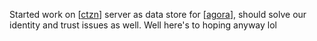 Started work on [[ctzn]] server as data store for [[agora]], should solve our identity and trust issues as well. Well here's to hoping anyway lol


[//begin]: # "Autogenerated link references for markdown compatibility"
[ctzn]: ctzn.md "ctzn"
[agora]: agora.md "agora"
[//end]: # "Autogenerated link references"

